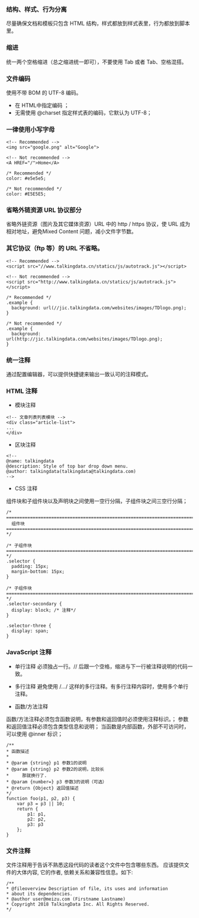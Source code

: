 ### 结构、样式、行为分离
尽量确保文档和模板只包含 HTML 结构，样式都放到样式表里，行为都放到脚本里。

### 缩进
统一两个空格缩进（总之缩进统一即可），不要使用 Tab 或者 Tab、空格混搭。

### 文件编码
使用不带 BOM 的 UTF-8 编码。

- 在 HTML中指定编码 <meta charset="utf-8"> ；
- 无需使用 @charset 指定样式表的编码，它默认为 UTF-8；

### 一律使用小写字母
```
<!-- Recommended -->
<img src="google.png" alt="Google">

<!-- Not recommended -->
<A HREF="/">Home</A>

/* Recommended */
color: #e5e5e5;

/* Not recommended */
color: #E5E5E5;
```
### 省略外链资源 URL 协议部分
省略外链资源（图片及其它媒体资源）URL 中的 http / https 协议，使 URL 成为相对地址，避免Mixed Content 问题，减小文件字节数。

### 其它协议（ftp 等）的 URL 不省略。
```
<!-- Recommended -->
<script src="//www.talkingdata.cn/statics/js/autotrack.js"></script>

<!-- Not recommended -->
<script src="http://www.talkingdata.cn/statics/js/autotrack.js"></script>

/* Recommended */
.example {
  background: url(//jic.talkingdata.com/websites/images/TDlogo.png);
}

/* Not recommended */
.example {
  background: url(http://jic.talkingdata.com/websites/images/TDlogo.png);
}
```
### 统一注释
通过配置编辑器，可以提供快捷键来输出一致认可的注释模式。

### HTML 注释
- 模块注释
```
<!-- 文章列表列表模块 -->
<div class="article-list">
...
</div>
```
- 区块注释
```
<!--
@name: talkingdata
@description: Style of top bar drop down menu.
@author: talkingdata(talkingdata@talkingdata.com)
--> 
```
- CSS 注释  

组件块和子组件块以及声明块之间使用一空行分隔，子组件块之间三空行分隔； 
```
/* ==========================================================================
  组件块
============================================================================ */

/* 子组件块
============================================================================ */
.selector {
  padding: 15px;
  margin-bottom: 15px;
}

/* 子组件块
============================================================================ */
.selector-secondary {
  display: block; /* 注释*/
}

.selector-three {
  display: span;
} 
```  

### JavaScript 注释
- 单行注释
必须独占一行。// 后跟一个空格，缩进与下一行被注释说明的代码一致。

- 多行注释
避免使用 /*...*/ 这样的多行注释。有多行注释内容时，使用多个单行注释。

- 函数/方法注释  

函数/方法注释必须包含函数说明，有参数和返回值时必须使用注释标识。；
参数和返回值注释必须包含类型信息和说明；
当函数是内部函数，外部不可访问时，可以使用 @inner 标识；  
```
/**
* 函数描述
*
* @param {string} p1 参数1的说明
* @param {string} p2 参数2的说明，比较长
*     那就换行了.
* @param {number=} p3 参数3的说明（可选）
* @return {Object} 返回值描述
*/
function foo(p1, p2, p3) {
    var p3 = p3 || 10;
    return {
        p1: p1,
        p2: p2,
        p3: p3
    };
} 
```  

### 文件注释
文件注释用于告诉不熟悉这段代码的读者这个文件中包含哪些东西。 应该提供文件的大体内容, 它的作者, 依赖关系和兼容性信息。如下:  

```
/**
* @fileoverview Description of file, its uses and information
* about its dependencies.
* @author user@meizu.com (Firstname Lastname)
* Copyright 2018 TalkingData Inc. All Rights Reserved.
*/ 
```  
